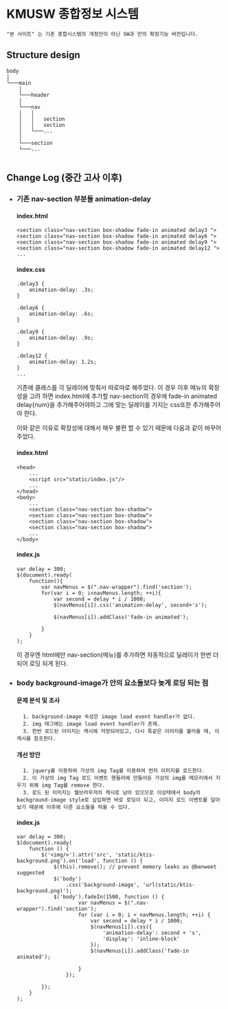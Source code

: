 # KMUSW 종합정보 시스템 
    "본 사이트" 는 기존 종합시스템의 개정안이 아닌 SW과 만의 확장기능 버전입니다.
    
## Structure design

```
body    
│
└───main
    │  
    └───header
    │  
    └───nav
    │   │   
    │   │   section  
    │   │   section
    │   └───...
    │  
    └───section
    └───... 
    
```

## Change Log (중간 고사 이후)

* ### 기존 nav-section 부분들 animation-delay

    #### index.html
    ```
    <section class="nav-section box-shadow fade-in animated delay3 ">    
    <section class="nav-section box-shadow fade-in animated delay6 ">    
    <section class="nav-section box-shadow fade-in animated delay9 ">    
    <section class="nav-section box-shadow fade-in animated delay12 ">  
    ...
    ```
    #### index.css
    ```
    .delay3 {
        animation-delay: .3s;
    }

    .delay6 {
        animation-delay: .6s;
    }

    .delay9 {
        animation-delay: .9s;
    }

    .delay12 {
        animation-delay: 1.2s;
    }
    ...
    ```
    기존에 클래스를 각 딜레이에 맞춰서 따로따로 해주었다. 이 경우 이후 메뉴의 확장성을 고려 하면 index.html에 추가할 nav-section의 경우에 fade-in animated delay{num}을 추가해주어야하고 그에 맞는 딜레이를 가지는 css또한 추가해주어야 한다.
    
    이와 같은 이유로 확장성에 대해서 매우 불편 할 수 있기 때문에 다음과 같이 바꾸어 주었다.
    #### index.html
    ```
    <head>
        ...
        <script src="static/index.js"/>
        ...
    </head>
    <body>
        ...
        <section class="nav-section box-shadow">    
        <section class="nav-section box-shadow">    
        <section class="nav-section box-shadow">    
        <section class="nav-section box-shadow">  
        ...
    </body>
    ```
    #### index.js
    ```
    var delay = 300;
    $(document).ready(
        function(){
            var navMenus = $(".nav-wrapper").find('section');
            for(var i = 0; i<navMenus.length; ++i){
                var second = delay * i / 1000;
                $(navMenus[i]).css('animation-delay', second+'s');

                $(navMenus[i]).addClass('fade-in animated');

            }
        }
    );
    ```
    
    이 경우엔 html에만 nav-section(메뉴)를 추가하면 자동적으로 딜레이가 한번 더 되어 로딩 되게 된다.
    
* ### body background-image가 안의 요소들보다 늦게 로딩 되는 점

    #### 문제 분석 및 조사
        1. background-image 속성은 image load event handler가 없다.
        2. img 태그에는 image load event handler가 존재.
        3. 한번 로드된 이미지는 캐시에 저장되어있고, 다시 똑같은 이미지를 불러올 때, 이 캐시를 참조한다.

    #### 개선 방안
    
        1. jquery를 이용하여 가상의 img Tag를 이용하여 먼저 이미지를 로드한다.
        2. 이 가상의 img Tag 로드 이벤트 핸들러에 만들어둔 가상의 img를 메모리에서 지우기 위해 img Tag를 remove 한다.
        3. 로드 된 이미지는 웹브라우저의 캐시로 남아 있으므로 이상태에서 body의 background-image style로 삽입하면 바로 로딩이 되고, 이미지 로드 이벤트를 달아놨기 때문에 이후에 다른 요소들을 띄울 수 있다.

    #### index.js
    
    ```
    var delay = 300;
    $(document).ready(
        function () {
            $('<img/>').attr('src', 'static/ktis-background.png').on('load', function () {
                $(this).remove(); // prevent memory leaks as @benweet suggested
                $('body')
                    .css('background-image', 'url(static/ktis-background.png)');
                $('body').fadeIn(1500, function () {
                        var navMenus = $(".nav-wrapper").find('section');
                        for (var i = 0; i < navMenus.length; ++i) {
                            var second = delay * i / 1000;
                            $(navMenus[i]).css({
                                'animation-delay': second + 's',
                                'display': 'inline-block'
                            });
                            $(navMenus[i]).addClass('fade-in animated');

                        }
                    });

            });
        }
    );

    ```
